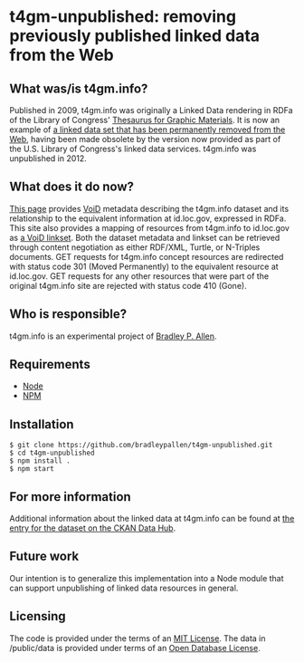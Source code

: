 # t4gm-unpublished: removing previously published linked data  from the Web

## What was/is t4gm.info?

Published in 2009, t4gm.info was originally a Linked Data rendering in RDFa of the Library of Congress' [Thesaurus for Graphic Materials][1]. It is now an  example of [a linked data set that has been permanently removed from the Web][1], having been made obsolete by the version now provided as part of the U.S. Library of Congress's linked data services. t4gm.info was unpublished in 2012.

## What does it do now?

[This page][3] provides [VoiD][4] metadata describing the t4gm.info dataset and its relationship to the equivalent information at id.loc.gov, expressed in RDFa. This site also provides a mapping of resources from t4gm.info to id.loc.gov as [a VoiD linkset][5]. Both the dataset metadata and linkset can be retrieved through content negotiation as either RDF/XML, Turtle, or N-Triples documents. GET requests for t4gm.info concept resources are redirected with status code 301 (Moved Permanently) to the equivalent resource at id.loc.gov. GET requests for any other resources that were part of the original t4gm.info site are rejected with status code 410 (Gone).

## Who is responsible?

t4gm.info is an experimental project of [Bradley P. Allen][6].

## Requirements

* [Node][7]
* [NPM][8]

## Installation

    $ git clone https://github.com/bradleypallen/t4gm-unpublished.git
    $ cd t4gm-unpublished
    $ npm install .
    $ npm start

## For more information

Additional information about the linked data at t4gm.info can be found at [the entry for the dataset on the CKAN Data Hub][9].

## Future work

Our intention is to generalize this implementation into a Node module that can support unpublishing of linked data resources in general.

## Licensing

The code is provided under the terms of an [MIT License][10]. The data in /public/data is provided under terms of an [Open Database License][11].

 [1]: http://id.loc.gov/vocabulary/graphicMaterials.html
 [2]: http://patterns.dataincubator.org/book/unpublish.html
 [3]: http://www.t4gm.info
 [4]: http://www.w3.org/TR/void/
 [5]: http://www.t4gm.info/linkset
 [6]: http://bradleypallen.org
 [7]: http://nodejs.org
 [8]: http://npmjs.org
 [9]: http://thedatahub.org/en/dataset/t4gm-info
 [10]: http://www.opensource.org/licenses/mit-license.php
 [11]: http://opendatacommons.org/licenses/odbl/1.0/
 
